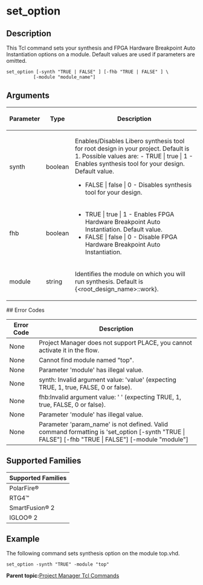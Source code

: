 # set\_option

## Description

This Tcl command sets your synthesis and FPGA Hardware Breakpoint Auto Instantiation options on a module. Default values are used if parameters are omitted.

```
set_option [-synth "TRUE | FALSE" ] [-fhb "TRUE | FALSE" ] \
          [-module "module_name"]
```

## Arguments

<table id="GUID-0764E4F4-DF6F-4692-8989-9DE24853859E"><thead><tr><th>

Parameter

</th><th>

Type

</th><th>

Description

</th></tr></thead><tbody><tr><td>

synth

</td><td>

boolean

</td><td>

Enables/Disables Libero synthesis tool for root design in your project. Default is 1. Possible values are: -   TRUE \| true \| 1 - Enables synthesis tool for your design. Default value.
-   FALSE \| false \| 0 - Disables synthesis tool for your design.

</td></tr><tr><td>

fhb

</td><td>

boolean

</td><td>

-   TRUE \| true \| 1 - Enables FPGA Hardware Breakpoint Auto Instantiation. Default value.
-   FALSE \| false \| 0 - Disable FPGA Hardware Breakpoint Auto Instantiation.

</td></tr><tr><td>

module

</td><td>

string

</td><td>

Identifies the module on which you will run synthesis. Default is \{&lt;root\_design\_name&gt;::work\}.

</td></tr></tbody>
</table>## Error Codes

|Error Code|Description|
|----------|-----------|
|None|Project Manager does not support PLACE, you cannot activate it in the flow.|
|None|Cannot find module named "top".|
|None|Parameter 'module' has illegal value.|
|None|synth: Invalid argument value: 'value' \(expecting TRUE, 1, true, FALSE, 0 or false\).|
|None|fhb:Invalid argument value: ' ' \(expecting TRUE, 1, true, FALSE, 0 or false\).|
|None|Parameter 'module' has illegal value.|
|None|Parameter 'param\_name' is not defined. Valid command formatting is 'set\_option \[-synth "TRUE \|<br /> FALSE"\] \[-fhb "TRUE \| FALSE"\] \[-module "module"\]|

## Supported Families

|Supported Families|
|------------------|
|PolarFire®|
|RTG4™|
|SmartFusion® 2|
|IGLOO® 2|

## Example

The following command sets synthesis option on the module top.vhd.

```
set_option -synth "TRUE" -module "top"
```

**Parent topic:**[Project Manager Tcl Commands](GUID-CE445F8D-419D-434B-9288-A0005F280E89.md)

